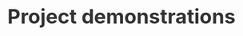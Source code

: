 ---
# Documentation: https://wowchemy.com/docs/page-builder/
widget: pages
headless: true
weight: 25

title: >-
  <h1 style="margin: 0 0 1rem 0;font-size: 2.5rem;line-height: 3.5625rem; color: #333;"><strong>Project demonstrations</strong></h1>
subtitle:

content:
  count: 5
  filters:
    author: ""
    category: ""
    exclude_featured: false
    publication_type: ""
    tag: ""
  offset: 0
  order: desc
  page_type: demo
design:
  view: 5
  columns: "2"
---